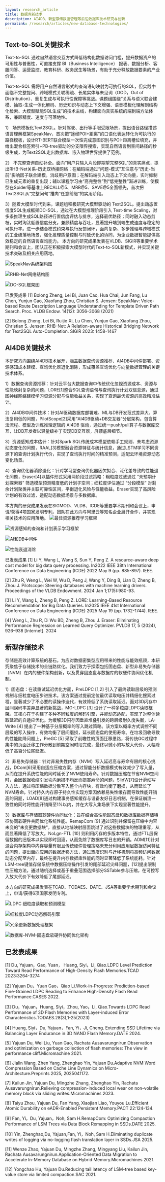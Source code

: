 ```yaml
---
layout: research_article
title: 数据库新技术
description: AI4DB、新型存储数据管理等前沿数据库技术研究与创新
permalink: /research/articles/new-database-technologies/
---
```



## Text-to-SQL关键技术

Text-to-SQL 通过自然语言交互方式降低结构化数据访问门槛，提升数据资产的可用性与普惠性，可直接支撑 BI（Business Intelligence） 报表、数据分析、客服问答、运营监控、教育科研、政务民生等场景，有助于充分释放数据要素的产业价值。

Text-to-SQL 需将用户自然语言形式的查询语句映射为可执行的SQL，但实践中面临不完整提问、跨域模式关联稀疏、长尾实体与未见词（OOD，Out of Distribution）、重复生成与可执行性保障等挑战。课题组围绕“关系与语义联合建模、抽取-生成一体化解码、历史知识与动态上下文增强、语音模板化理解到结构化检索、大模型赋能SQL生成”的技术主线，构建面向真实系统的端到端方法体系，兼顾精度、速度与可落地性。

1） 场景模板化Text2SQL。针对驾驶、出行等手眼受限场景，提出语音路径描述语言理解框架SpeakNav，首次把“途经POI+距离”的口语化表达转化为可执行的路径模板，设计RT-BERT联合模型一次性完成意图识别与POI-距离槽位填充，并给出混合标签索引+PB-tree驱动的分支限界搜索，实现自然语言到空间路径的秒级生成，为Text2SQL走出数据库、嵌入物理世界提供了范例。

2） 不完整查询自动补全。面向“用户只输入片段即期望完整SQL”的真实痛点，提出RHB-Net关系-历史双桥接网络：在编码端通过“问题-模式”互注意与“历史-当前”影响因子联合建模，消歧用户意图；在解码端引入动态上下文向量，实时抑制已生成元素的重复出现；辅以课程学习由“高完整性”到“低完整性”渐进训练，使模型在Spider等基准上RECALL@5、MRR@5、SAVE@5全面领先，首次把Text2SQL从“完整问句”推向“任意前缀”的实用阶段。

3）随着大模型时代到来，课题组积极研究大模型驱动的 Text2SQL。提出动态置信度SQL生成框架DC-SQL，通过在大模型推理阶段引入 Test-time Scaling，对多条推理生成SQL路径进行置信度评估与排序，选择最优路径；同时融入动态剪枝，实时淘汰低置信度分支，兼顾精度与吞吐，显著提升端到端生成速度与稳定的可执行率。进一步结合模式约束与执行反馈闭环，面向复杂、多步推理与跨域模式的工业级落地场景，强化推理质量控制与时延优化的协同，为企业数据智能提供高效稳定的自然语言查询能力。
本方向的研究成果发表在VLDB、SIGIR等重要学术期刊和会议上，团队正在积极探索大模型时代的Text-to-SQL新模式，并实现关键技术突破及相关应用落地。

![SpeakNav系统架构图](/assets/images/research/AI4DB-Text2SQL1.jpg)


![RHB-Net网络结构图](/assets/images/research/AI4DB-Text2SQL2.jpg)



![DC-SQL框架图](/assets/images/research/AI4DB-Text2SQL3.jpg)


已发表成果
[1] Bolong Zheng, Lei Bi, Juan Cao, Hua Chai, Jun Fang, Lu Chen, Yunjun Gao, Xiaofang Zhou, Christian S. Jensen: SpeakNav: Voice-based Route Description Language Understanding for Template Driven Path Search. Proc. VLDB Endow. 14(12): 3056-3068 (2021)

[2] Bolong Zheng, Lei Bi, Ruijie Xi, Lu Chen, Yunjun Gao, Xiaofang Zhou, Christian S. Jensen: RHB-Net: A Relation-aware Historical Bridging Network for Text2SQL Auto-Completion. SIGIR 2023: 1458-1467

## AI4DB关键技术
 本研究方向围绕AI4DB技术展开，涵盖数据查询资源推荐、AI4DB中间件部署、资源感知成本建模、查询优化器退化消除，形成覆盖查询优化与向量数据管理的关键技术体系。

1）数据查询资源推荐：针对云平台大数据查询中传统优化忽视资源成本、资源与性能映射复杂的问题，LORE[1]整合SQL查询语句与查询执行计划双信息源，通过图神经网络建模学习资源分配与性能收益关系，实现了查询最优资源的高效精准估计。

2）AI4DB中间件技术：针对AI驱动数据库部署难、ML与DB开发范式差异大、算法复用低的问题，PilotScope[2]采用“AI4DB驱动+DB交互器”分层架构，包含算法流程、模型及训练推理逻辑的 AI4DB 驱动，通过统一push/pull算子与数据库交互，让DB开发者以轻量级补丁实现DB交互器，屏蔽底层细节。

3）资源感知成本估计：针对Spark SQL传统成本模型依赖手工规则、未考虑资源动态变化的问题，RAAL[3]模型融合资源特征与统计信息，通过LSTM学习不同资源下的查询计划执行代价，实现了查询执行时间的精准预测，适配云环境资源动态变化场景。

4）查询优化器消除退化：针对学习型查询优化器因欠拟合、泛化差导致的性能退化问题，Eraser[4]以插件形式采用两阶段过滤策略：粗粒度过滤通过 “未预期计划探索器” 筛选模型预测精度低的计划子空间；细粒度评估通过 “分段模型” 对剩余计划聚类并关联可靠性区间，平衡退化风险与性能收益。Eraser实现了高风险计划的有效过滤，适配动态数据场景与多数据库。

本方向的研究成果发表在SIGMOD、VLDB、ICDE等重要学术期刊和会议上，申请/获得4项国家发明专利。团队在此方向与阿里云等知名企业展开合作，并实现相关技术的应用落地。
![最佳资源推荐学习框架](/assets/images/research/AI4DB1.png)



![资源感知的查询和计划表示学习框架](/assets/images/research/AI4DB2.png)



![AI和DB中间件](/assets/images/research/AI4DB3.png)



![性能衰退消除](/assets/images/research/AI4DB4.png)


已发表成果
[1] Li Y, Wang L, Wang S, Sun Y, Peng Z. A resource-aware deep cost model for big data query processing. In2022 IEEE 38th International Conference on Data Engineering (ICDE) 2022 May 9 (pp. 885-897). IEEE.

[2] Zhu R, Weng L, Wei W, Wu D, Peng J, Wang Y, Ding B, Lian D, Zheng B, Zhou J. Pilotscope: Steering databases with machine learning drivers. Proceedings of the VLDB Endowment. 2024 Jan 1;17(5):980-93.

[3] Li Y, Wang L, Zheng B, Peng Z. LORE: Learning-Based Resource Recommendation for Big Data Queries. In2025 IEEE 41st International Conference on Data Engineering (ICDE) 2025 May 19 (pp. 1732-1744). IEEE.

[4] Weng L, Zhu R, Di Wu BD, Zheng B, Zhou J. Eraser: Eliminating Performance Regression on Learned Query Optimizer. PVLDB 17, 5 (2024), 926–938 [Internet]. 2024


## 新型存储技术

存储是高效计算系统的基石。为应对数据密集型应用带来的性能与能效瓶颈，本研究聚焦于存储技术的全链路优化。我们致力于探索包括固态盘、新型非易失存储器（NVM）在内的硬件架构创新，以及贯穿固态盘与数据库的软硬件协同优化机制。

1）固态盘：在读重试延迟优化方面，PreLDPC [1,2] 引入了最终读取层级的预测机制与细粒度电压步进技术。该方案通过提前定位最优读取电压并精细化搜索过程，显著减少了不必要的读操作迭代，有效降低了系统读取延迟。面对3D闪存中层间误码率差异显著的新挑战，MG-LDPC [3] 设计了一种多粒度LDPC读取框架。其核心在于构建了多种不同粒度的解码引擎，并能动态适配，实现了对整体读取延迟的自适应优化。为缓解3D闪存因垂直堆叠引发的跨层级耐久度失衡，LA-Write [4] 提出了一种基于分层概率的写入跳过策略。该方案以概率方式调控不同层级的写入操作，有效均衡了层间磨损，延长固态盘的使用寿命。在垃圾回收导致的性能陡降问题上，PreGC [5] 采取了前瞻性的页面迁移思路，将传统GC过程中集中的页面迁移工作分散到前期空闲时段完成，最终以微小的写放大代价，大幅降低了高百分位尾延迟。

2）非易失存储器：针对非易失性内存（NVM）写入延迟高与寿命有限的核心挑战，DCom[6]采用自适应压缩方案，通过智能分析数据模式有效减少了写入量，从而在提升系统性能的同时延长了NVM使用寿命。针对数据压缩在节省NVM空间时，会因数据收缩引发块内磨损不均反而损害寿命的问题，SlidW[7]设计滑动写入方法，通过将压缩数据分散写入整个内存块，有效均衡了磨损，从而延长了NVM寿命。针对持久内存原子持久性实现方案因依赖易失性缓存而导致性能开销高的问题，LOAD[8]通过构建事务感知缓存与设备友好日志机制，在保证崩溃一致性的同时将性能开销降至1%以内，并在大写入集场景下实现显著性能提升。

3）数据库与存储器软硬件协同优化：旨在结合高性能固态盘和数据库数据存储特征协同软硬件共同优化系统性能。RemapCom [9] 通过识别并保留在压缩中内容未变的"未变更数据块"，直接从地址映射层面跳过了对这些数据块的物理重写，从而显著降低了写放大。NoLgn-FTL [10] 则利用闪存的多版本特性，通过FTL层保留数据的旧版本以实现即时回滚，从而免除了数据库写日志的开销。ADM[11]针对混合内存架构中内存容量有限且传统硬件管理策略未充分利用应用层数据访问特征的问题，提出面向应用的数据迁移方法，通过热度识别与迁移机制将高频访问数据动态分配至内存，最终在提升内存数据库性能的同时显著降低了系统能耗。针对LSM-tree键值存储系统中数据压缩操作引发的尾部延迟尖峰问题，[12]提出限制性压缩方法，通过随机选择或基于重叠范围选择部分SSTable参与压缩，在可控写入放大代价下有效降低了尾部延迟。

本方向的研究成果发表在TCAD、TODAES、DATE、JSA等重要学术期刊和会议上，申请/获得6项国家发明专利。

![LDPC 细粒度读取和预测模型](/assets/images/research/存储器方向1.png)


![细粒度LDPC动态解码引擎](/assets/images/research/存储器方向2.png)


![冗余更新数据处理框架](/assets/images/research/存储器方向3.png)


![数据库-NVM-固态盘软硬件协同优化架构](/assets/images/research/存储器方向4.png)


## 已发表成果
[1] Du, Yajuan，Gao, Yuan， Huang, Siyi，Li, Qiao.LDPC Level Prediction Toward Read Performance of High-Density Flash Memories.TCAD 2023:3264-3274

[2] Yajuan Du，Yuan Gao，Qiao Li.Work-in-Progress: Prediction-based Fine-Grained LDPC Reading to Enhance High-Density Flash Read Performance.CASES 2022.

[3] Du，Yajuan，Huang, Siyi，Zhou, Yao，Li, Qiao.Towards LDPC Read Performance of 3D Flash Memories with Layer-induced Error Characteristics.TODAES.28(3),1-25(2023)

[4] Huang, Siyi，Du, Yajuan，Fan, Yi，Ji, Cheng. Extending SSD Lifetime via Balancing Layer Endurance in 3D NAND Flash Memory.DATE 2024.

[5] Yajuan Du, Wei Liu, Yuan Gao, Rachata Ausavarungnirun.Observation and optimization on garbage collection of flash memories: The view in performance cliff.Micromachine 2021.

[6] Jialin Wang, Zhen Yang, Zhenghao Yin, Yajuan Du.Adaptive NVM Word Compression Based on Cache Line Dynamics on Micro-Architecture.Preprints 2025, 2025041172.

[7] Kailun Jin, Yajuan Du, Mingzhe Zhang, Zhenghao Yin, Rachata Ausavarungnirun.Relieving compression-induced local wear on non-volatile memory block via sliding writes.Micromachines 2023.

[8] Taiyu Zhou, Yajuan Du, Fan Yang, Xiaojian Liao, Youyou Lu.Efficient Atomic Durability on eADR-Enabled Persistent Memory.PACT 22:124-134.

[9] Fan, Yi，Du, Yajuan，Noh, Sam H.RemapCom: Optimizing Compaction Performance of LSM Trees via Data Block Remapping in SSDs.DATE 2025.

[10] Yin, Zhenghao,Du, Yajuan,Fan, Yi，Noh, Sam H.Eliminating duplicate writes of logging via no-logging flash translation layer in SSDs.JSA 2025.

[11] Wenze Zhao, Yajuan Du, Mingzhe Zhang, Mingyang Liu, Kailun Jin, Rachata Ausavarungnirun.Application-Oriented Data Migration to Accelerate In-Memory Database on Hybrid Memory.Micromachines 2021.

[12] Yongchao Hu, Yajuan Du.Reducing tail latency of LSM-tree based key-value store via limited compaction.SAC 2021.